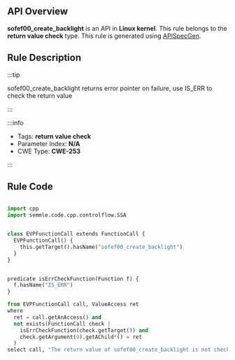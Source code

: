 ---
---


## API Overview
**sofef00_create_backlight** is an API in **Linux kernel**. This rule belongs to the **return value check** type. This rule is generated using [APISpecGen](../../tools/APISpecGen).
## Rule Description

:::tip

sofef00_create_backlight returns error pointer on failure, use IS_ERR to check the return value

:::

:::info

- Tags: **return value check**
- Parameter Index: **N/A**
- CWE Type: **CWE-253**

:::

## Rule Code
```python

import cpp
import semmle.code.cpp.controlflow.SSA


class EVPFunctionCall extends FunctionCall {
  EVPFunctionCall() {
    this.getTarget().hasName("sofef00_create_backlight")
  }
}


predicate isErrCheckFunction(Function f) {
  f.hasName("IS_ERR") 
}

from EVPFunctionCall call, ValueAccess ret
where
  ret = call.getAnAccess() and
  not exists(FunctionCall check |
    isErrCheckFunction(check.getTarget()) and
    check.getArgument(0).getAChild*() = ret
  )
select call, "The return value of sofef00_create_backlight is not checked with IS_ERR."
    
```